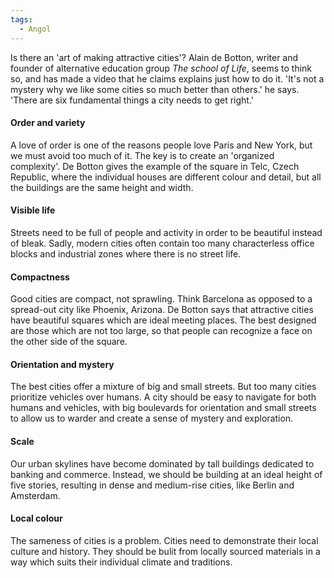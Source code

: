 ```yaml
---
tags:
  - Angol
---
```

Is there an 'art of making attractive cities'? Alain de Botton, writer and founder of alternative education group *The school of Life*, seems to think so, and has made a video that he claims explains just how to do it. 'It's not a mystery why we like some cities so much better than others.' he says. 'There are six fundamental things a city needs to get right.'

#### Order and variety
A love of order is one of the reasons people love Paris and New York, but we must avoid too much of it. The key is to create an 'organized complexity'. De Botton gives the example of the square in Telc, Czech Republic, where the individual houses are different colour and detail, but all the buildings are the same height and width.

#### Visible life
Streets need to be full of people and activity in order to be beautiful instead of bleak. Sadly, modern cities often contain too many characterless office blocks and industrial zones where there is no street life.

#### Compactness
Good cities are compact, not sprawling. Think Barcelona as opposed to a spread-out city like Phoenix, Arizona. De Botton says that attractive cities have beautiful squares which are ideal meeting places. The best designed are those which are not too large, so that people can recognize a face on the other side of the square.

#### Orientation and mystery
The best cities offer a mixture of big and small streets. But too many cities prioritize vehicles over humans. A city should be easy to navigate for both humans and vehicles, with big boulevards for orientation and small streets to allow us to warder and create a sense of mystery and exploration.

#### Scale
Our urban skylines have become dominated by tall buildings dedicated to banking and commerce. Instead, we should be building at an ideal height of five stories, resulting in dense and medium-rise cities, like Berlin and Amsterdam.

#### Local colour
The sameness of cities is a problem. Cities need to demonstrate their local culture and history. They should be bulit from locally sourced materials in a way which suits their individual climate and traditions.